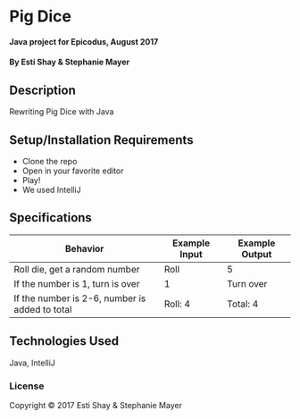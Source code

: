 # Pig Dice

#### Java project for Epicodus, August 2017

#### By Esti Shay & Stephanie Mayer

## Description

Rewriting Pig Dice with Java

## Setup/Installation Requirements

* Clone the repo
* Open in your favorite editor
* Play!
* We used IntelliJ

## Specifications

| Behavior      | Example Input      | Example Output       |
| ------------- | ------------- | ------------- |
| Roll die, get a random number | Roll | 5 |
| If the number is 1, turn is over | 1 | Turn over |
| If the number is 2-6, number is added to total | Roll: 4 | Total: 4 |




## Technologies Used

Java, IntelliJ

### License

Copyright &copy; 2017 Esti Shay & Stephanie Mayer
